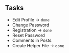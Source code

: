 
## Tasks

- Edit Profile -> `done`
- Change Password 
- Registration -> `done`
- Reset Password
- Comments in Posts
- Create Helper File -> `done`